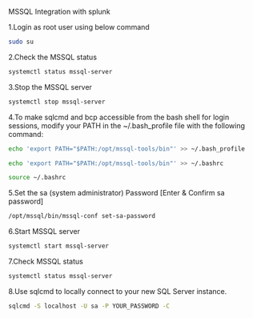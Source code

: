 MSSQL Integration with splunk

1.Login as root user using below command

```bash
sudo su
```

2.Check the MSSQL status

```bash 
systemctl status mssql-server
```

3.Stop the MSSQL server

```bash 
systemctl stop mssql-server
```

4.To make sqlcmd and bcp accessible from the bash shell for login sessions, modify your PATH in the ~/.bash_profile file with the following command:

```bash 
echo 'export PATH="$PATH:/opt/mssql-tools/bin"' >> ~/.bash_profile
```

```bash 
echo 'export PATH="$PATH:/opt/mssql-tools/bin"' >> ~/.bashrc
```

```bash 
source ~/.bashrc
```

5.Set the sa (system administrator) Password [Enter & Confirm sa password]

```bash 
/opt/mssql/bin/mssql-conf set-sa-password
```

6.Start MSSQL server

```bash 
systemctl start mssql-server
```

7.Check MSSQL status

```bash 
systemctl status mssql-server
```

8.Use sqlcmd to locally connect to your new SQL Server instance.

```bash 
sqlcmd -S localhost -U sa -P YOUR_PASSWORD -C
```

